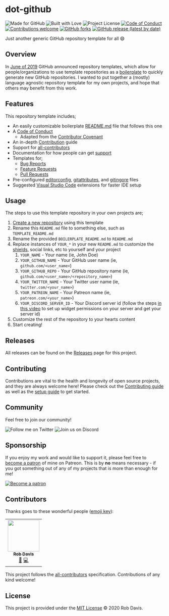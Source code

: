 # dot-github

![Made for GitHub](https://img.shields.io/badge/made%20for-GitHub-blue?style=for-the-badge)
![Built with Love](https://img.shields.io/badge/built%20with-love-red?style=for-the-badge)
![Project License](https://img.shields.io/github/license/pahimar/dot-github?style=for-the-badge&color=blue)
[![Code of Conduct](https://img.shields.io/badge/code%20of-conduct-blue?style=for-the-badge)](./.github/CODE_OF_CONDUCT.md)
[![Contributions welcome](https://img.shields.io/badge/contributions-welcome-blue?style=for-the-badge)](./.github/CONTRIBUTING.md)
[![GitHub forks](https://img.shields.io/github/forks/pahimar/dot-github?color=blue&style=for-the-badge)](https://github.com/pahimar/dot-github/network/members)
[![GitHub release (latest by date)](https://img.shields.io/github/v/release/pahimar/dot-github?style=for-the-badge)](https://github.com/pahimar/dot-github/releases)

Just another generic GitHub repository template for all :smile:

## Overview

In [June of 2019](https://github.blog/2019-06-06-generate-new-repositories-with-repository-templates/) GitHub announced repository templates, which allow for people/organizations to use template repositories as a [boilerplate](https://en.wikipedia.org/wiki/Boilerplate_text) to quickly generate new GitHub repositories. I wanted to put together a (mostly) language agnostic repository template for my own projects, and hope that others may benefit from this work.

## Features

This repository template includes;

- An easily customizable boilerplate [README.md](./BOILERPLATE_README.md) file that follows this one
- A [Code of Conduct](./.github/CODE_OF_CONDUCT.md)
  - Adapted from the [Contributor Covenant](https://www.contributor-covenant.org)
- An in-depth [Contribution](./.github/CONTRIBUTING.md) guide
- Support for [all-contributors](https://allcontributors.org/)
- Documentation for how people can get [support](./.github/SUPPORT.md)
- Templates for;
  - [Bug Reports](./.github/ISSUE_TEMPLATE/BUG_REPORT.md)
  - [Feature Requests](.github/ISSUE_TEMPLATE/FEATURE_REQUEST.md)
  - [Pull Requests](./.github/PULL_REQUEST_TEMPLATE.md)
- Pre-configured [editorconfig](https://editorconfig.org/), [gitattributes](https://www.git-scm.com/docs/gitattributes), and [gitingore](https://git-scm.com/docs/gitignore) files
- Suggested [Visual Studio Code](https://code.visualstudio.com/) extensions for faster IDE setup

## Usage

The steps to use this template repository in your own projects are;

1. [Create a new repository](https://help.github.com/en/github/creating-cloning-and-archiving-repositories/creating-a-repository-from-a-template) using this template
2. Rename this `README.md` file to something else, such as `TEMPLATE_README.md`
3. Rename the provided `BOILERPLATE_README.md` to `README.md`
4. Replace instances of `YOUR_*` in your new `README.md` to customize the [shields](https://shields.io/), social links, etc to yourself and your project
   1. `YOUR_NAME` - Your name (ie, John Doe)
   2. `YOUR_GITHUB_NAME` - Your GitHub user name (ie, `github.com/<user_name>`)
   3. `YOUR_GITHUB_REPO` - Your GitHub repository name (ie, `github.com/<user_name>/<repository_name>`)
   4. `YOUR_TWITTER_NAME` - Your Twitter user name (ie, `twitter.com/<your_name>`)
   5. `YOUR_PATREON_NAME` - Your Patreon name (ie, `patreon.com/<your_name>`)
   6. `YOUR_DISCORD_SERVER_ID` - Your Discord server id (follow the steps [in this video](https://vimeo.com/364220040) to set up widget permissions on your server and get your server id)
5. Customize the rest of the repository to your hearts content
6. Start creating!

## Releases

All releases can be found on the [Releases](https://github.com/pahimar/dot-github/releases) page for this project.

## Contributing

Contributions are vital to the health and longevity of open source projects, and they are always welcome here! Please check out the [Contributing guide](./.github/CONTRIBUTING.md) as well as the [setup guide](./.github/PROJECT_SETUP.md) to get started.

## Community

Feel free to join our community!

![Follow me on Twitter](https://img.shields.io/twitter/follow/pahimar?style=for-the-badge&logo=twitter&logoColor=white&color=blue)
![Join us on Discord](https://img.shields.io/discord/134733695373410304?label=discord&style=for-the-badge&logo=discord&logoColor=white&color=blue)

## Sponsorship

If you enjoy my work and would like to support it, please feel free to [become a patron](https://www.patreon.com/pahimar) of mine on Patreon. This is by **no** means necessary - if you got something out of any of my projects that is more than enough for me!

[![Become a patron](https://c5.patreon.com/external/logo/become_a_patron_button.png)](https://www.patreon.com/pahimar)

## Contributors

Thanks goes to these wonderful people ([emoji key](https://allcontributors.org/docs/en/emoji-key)):

<!-- ALL-CONTRIBUTORS-LIST:START - Do not remove or modify this section -->
<!-- prettier-ignore-start -->
<!-- markdownlint-disable -->
<table>
  <tr>
    <td align="center"><a href="https://www.pahimar.dev/"><img src="https://avatars2.githubusercontent.com/u/1450090?v=4" width="100px;" alt=""/><br /><sub><b>Rob Davis</b></sub></a><br /><a href="https://github.com/pahimar/dot-github/commits?author=pahimar" title="Documentation">📖</a> <a href="https://github.com/pahimar/dot-github/commits?author=pahimar" title="Code">💻</a></td>
  </tr>
</table>

<!-- markdownlint-enable -->
<!-- prettier-ignore-end -->
<!-- ALL-CONTRIBUTORS-LIST:END -->

This project follows the [all-contributors](https://github.com/all-contributors/all-contributors)
specification. Contributions of any kind welcome!

## License

This project is provided under the [MIT License](LICENSE.md) &copy; 2020 Rob Davis.
